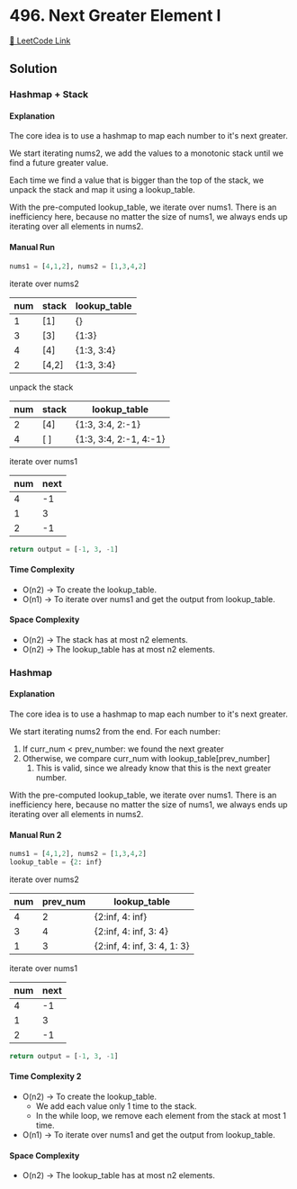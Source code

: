 # 496. Next Greater Element I

[🔗 LeetCode Link](https://leetcode.com/problems/next-greater-element-i/description/)

## Solution

### Hashmap + Stack

#### Explanation

The core idea is to use a hashmap to map each number to it's next greater.

We start iterating nums2, we add the values to a monotonic stack until we find a future greater value.

Each time we find a value that is bigger than the top of the stack,
we unpack the stack and map it using a lookup_table.

With the pre-computed lookup_table, we iterate over nums1.
There is an inefficiency here, because no matter the size of nums1,
we always ends up iterating over all elements in nums2.

#### Manual Run

```python
nums1 = [4,1,2], nums2 = [1,3,4,2]
```

iterate over nums2

num | stack | lookup_table
--- | --- | ----
1 | [1] | {}
3 | [3] | {1:3}
4 | [4] | {1:3, 3:4}
2 | [4,2] | {1:3, 3:4}

unpack the stack

num | stack | lookup_table
--- | --- | ----
2 | [4] | {1:3, 3:4, 2:-1}
4 | [ ] | {1:3, 3:4, 2:-1, 4:-1}

iterate over nums1

num | next
--- | ------
4 | -1
1 | 3
2 | -1

```python
return output = [-1, 3, -1]
```

#### Time Complexity

- O(n2) -> To create the lookup_table.
- O(n1) -> To iterate over nums1 and get the output from lookup_table.

#### Space Complexity

- O(n2) -> The stack has at most n2 elements.
- O(n2) -> The lookup_table has at most n2 elements.

### Hashmap

#### Explanation

The core idea is to use a hashmap to map each number to it's next greater.

We start iterating nums2 from the end. For each number:

1. If curr_num < prev_number: we found the next greater
2. Otherwise, we compare curr_num with lookup_table[prev_number]
    1. This is valid, since we already know that this is the next greater number.

With the pre-computed lookup_table, we iterate over nums1.
There is an inefficiency here, because no matter the size of nums1,
we always ends up iterating over all elements in nums2.

#### Manual Run 2

```python
nums1 = [4,1,2], nums2 = [1,3,4,2]
lookup_table = {2: inf}
```

iterate over nums2

num | prev_num | lookup_table
--- | ------   | ----
4 | 2 | {2:inf, 4: inf}
3 | 4 | {2:inf, 4: inf, 3: 4}
1 | 3 | {2:inf, 4: inf, 3: 4, 1: 3}

iterate over nums1

num | next
--- | ------
4 | -1
1 | 3
2 | -1

```python
return output = [-1, 3, -1]
```

#### Time Complexity 2

- O(n2) -> To create the lookup_table.
    - We add each value only 1 time to the stack.
    - In the while loop, we remove each element from the stack at most 1 time.
- O(n1) -> To iterate over nums1 and get the output from lookup_table.

#### Space Complexity

- O(n2) -> The lookup_table has at most n2 elements.
